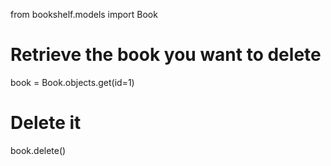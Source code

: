 from bookshelf.models import Book

# Retrieve the book you want to delete
book = Book.objects.get(id=1)

# Delete it
book.delete()